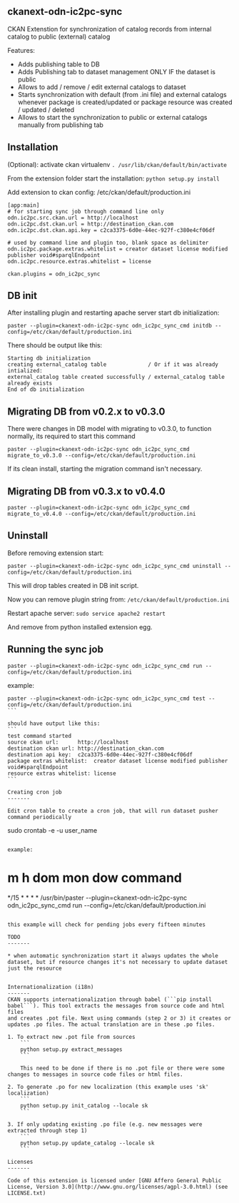 ckanext-odn-ic2pc-sync
-------

CKAN Extenstion for synchronization of catalog records from internal catalog to public (external) catalog

Features:
* Adds publishing table to DB
* Adds Publishing tab to dataset management ONLY IF the dataset is public
* Allows to add / remove / edit external catalogs to dataset
* Starts synchronization with default (from .ini file) and external catalogs whenever package is created/updated or package resource was created / updated / deleted
* Allows to start the synchronization to public or external catalogs manually from publishing tab

Installation
-------


(Optional): activate ckan virtualenv ``` . /usr/lib/ckan/default/bin/activate ```

From the extension folder start the installation: ``` python setup.py install ```

Add extension to ckan config: /etc/ckan/default/production.ini

```ApacheConf
[app:main]
# for starting sync job through command line only
odn.ic2pc.src.ckan.url = http://localhost
odn.ic2pc.dst.ckan.url = http://destination_ckan.com
odn.ic2pc.dst.ckan.api.key = c2ca3375-6d0e-44ec-927f-c380e4cf06df

# used by command line and plugin too, blank space as delimiter
odn.ic2pc.package.extras.whitelist = creator dataset license modified publisher void#sparqlEndpoint
odn.ic2pc.resource.extras.whitelist = license

ckan.plugins = odn_ic2pc_sync
```

DB init
-------

After installing plugin and restarting apache server start db initialization:

```
paster --plugin=ckanext-odn-ic2pc-sync odn_ic2pc_sync_cmd initdb --config=/etc/ckan/default/production.ini
```

There should be output like this:
```
Starting db initialization
creating external_catalog table				/ Or if it was already intialized:
external_catalog table created successfully	/ external_catalog table already exists
End of db initialization
```

Migrating DB from v0.2.x to v0.3.0
-------
There were changes in DB model with migrating to v0.3.0, to function normally, its required to start this command

```
paster --plugin=ckanext-odn-ic2pc-sync odn_ic2pc_sync_cmd migrate_to_v0.3.0 --config=/etc/ckan/default/production.ini
```

If its clean install, starting the migration command isn't necessary.

Migrating DB from v0.3.x to v0.4.0
-------

```
paster --plugin=ckanext-odn-ic2pc-sync odn_ic2pc_sync_cmd migrate_to_v0.4.0 --config=/etc/ckan/default/production.ini
```

Uninstall
-------

Before removing extension start:

```
paster --plugin=ckanext-odn-ic2pc-sync odn_ic2pc_sync_cmd uninstall --config=/etc/ckan/default/production.ini
```

This will drop tables created in DB init script.

Now you can remove plugin string from: ``` /etc/ckan/default/production.ini ```

Restart apache server: ``` sudo service apache2 restart ```

And remove from python installed extension egg.

Running the sync job
-------
```
paster --plugin=ckanext-odn-ic2pc-sync odn_ic2pc_sync_cmd run --config=/etc/ckan/default/production.ini
```

example:
````
paster --plugin=ckanext-odn-ic2pc-sync odn_ic2pc_sync_cmd test --config=/etc/ckan/default/production.ini
```

should have output like this:
```
test command started
source ckan url:      http://localhost
destination ckan url: http://destination_ckan.com
destination api key:  c2ca3375-6d0e-44ec-927f-c380e4cf06df
package extras whitelist:  creator dataset license modified publisher void#sparqlEndpoint
resource extras whitelist: license
```

Creating cron job
-------

Edit cron table to create a cron job, that will run dataset pusher command periodically
````
sudo crontab -e -u user_name
```

example:
```
# m  h  dom mon dow   command
*/15 *  *   *   *     /usr/bin/paster --plugin=ckanext-odn-ic2pc-sync odn_ic2pc_sync_cmd run --config=/etc/ckan/default/production.ini
```

this example will check for pending jobs every fifteen minutes

TODO
-------

* when automatic synchronization start it always updates the whole dataset, but if resource changes it's not necessary to update dataset just the resource 


Internationalization (i18n)
-------
CKAN supports internationalization through babel (```pip install babel```). This tool extracts the messages from source code and html files
and creates .pot file. Next using commands (step 2 or 3) it creates or updates .po files. The actual translation are in these .po files.

1. To extract new .pot file from sources
	```
	python setup.py extract_messages
	```
	
	This need to be done if there is no .pot file or there were some changes to messages in source code files or html files.

2. To generate .po for new localization (this example uses 'sk' localization)
	```
	python setup.py init_catalog --locale sk
	```

3. If only updating existing .po file (e.g. new messages were extracted through step 1)
	```
	python setup.py update_catalog --locale sk
	```

Licenses
-------

Code of this extension is licensed under [GNU Affero General Public License, Version 3.0](http://www.gnu.org/licenses/agpl-3.0.html) (see LICENSE.txt)
